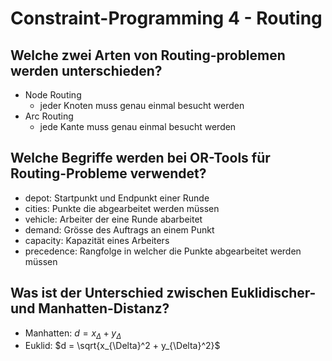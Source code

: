 # Constraint-Programming 4 - Routing

## Welche zwei Arten von Routing-problemen werden unterschieden?
* Node Routing
    * jeder Knoten muss genau einmal besucht werden
* Arc Routing
    * jede Kante muss genau einmal besucht werden

## Welche Begriffe werden bei OR-Tools für Routing-Probleme verwendet?
* depot: Startpunkt und Endpunkt einer Runde
* cities: Punkte die abgearbeitet werden müssen
* vehicle: Arbeiter der eine Runde abarbeitet
* demand: Grösse des Auftrags an einem Punkt
* capacity: Kapazität eines Arbeiters
* precedence: Rangfolge in welcher die Punkte abgearbeitet werden müssen

## Was ist der Unterschied zwischen Euklidischer- und Manhatten-Distanz?
* Manhatten: $d = x_{\Delta} + y_{\Delta}$
* Euklid: $d = \sqrt{x_{\Delta}^2 + y_{\Delta}^2}$

